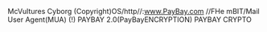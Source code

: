 McVultures Cyborg (Copyright)OS/http//:www.PayBay.com
//FHe mBIT/Mail User Agent(MUA)
(!)
PAYBAY 2.0(PayBayENCRYPTION)
PAYBAY CRYPTO
